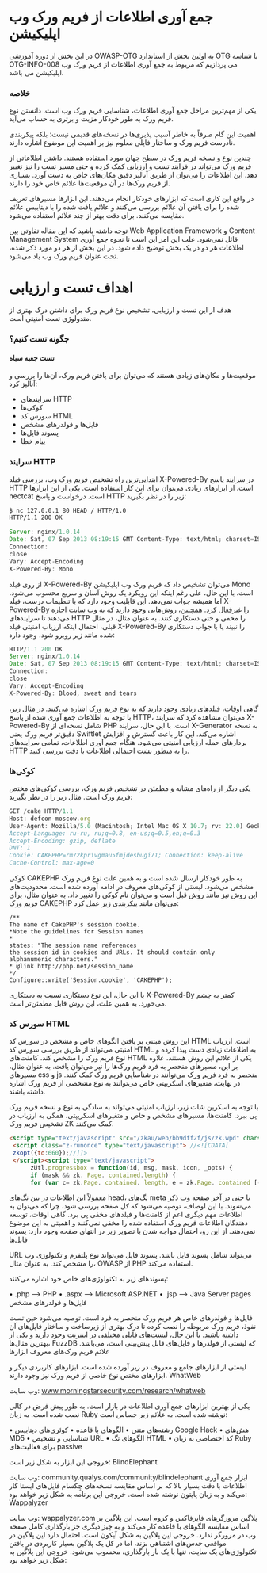# جمع آوری اطلاعات از فریم ورک وب اپلیکیشن

در این بخش از دوره آموزشی OWASP-OTG به اولین بخش از استاندارد OTG با شناسه OTG-INFO-008 می پردازیم که مربوط به جمع آوری اطلاعات از فریم ورک وب اپلیکیشن می باشد.
### خلاصه

یکی از مهم‌ترین مراحل جمع آوری اطلاعات، شناسایی فریم ورک وب است. دانستن نوع فریم ورک به طور خودکار مزیت و برتری به حساب می‌آید.

اهمیت این گام صرفاً به خاطر آسیب پذیری‌ها در نسخه‌های قدیمی نیست؛ بلکه پیکربندی نادرست فریم ورک و ساختار فایلی معلوم نیز بر اهمیت این موضوع اشاره دارند.

چندین نوع و نسخه فریم ورک در سطح جهان مورد استفاده هستند. داشتن اطلاعاتی از فریم ورک می‌تواند در فرایند تست و ارزیابی کمک کرده و حتی مسیر تست را نیز تغییر دهد. این اطلاعات را می‌توان از طریق آنالیز دقیق مکان‌های خاص به دست آورد. بسیاری از فریم ورک‌ها در آن موقعیت‌ها علائم خاص خود را دارند.

در واقع این کاری است که ابزارهای خودکار انجام می‌دهند. این ابزارها مسیرهای تعریف شده را برای یافتن آن علائم بررسی می‌کنند و علائم یافت شده را با دیتابیس علائم مقایسه می‌کنند. برای دقت بهتر از چند علائم استفاده می‌شود.

توجه داشته باشید که این مقاله تفاوتی بین Web Application Framework و Content Management System قائل نمی‌شود. علت این امر این است تا نحوه جمع آوری اطلاعات هر دو در یک بخش توضیح داده شود. در این بخش از هر دو مورد ذکر شده، تحت عنوان فریم ورک وب یاد می‌شود.
# اهداف تست و ارزیابی

هدف از این تست و ارزیابی، تشخیص نوع فریم ورک برای داشتن درک بهتری از متدولوژی تست امنیتی است.

### چگونه تست کنیم؟
#### تست جعبه سیاه

موقعیت‌ها و مکان‌های زیادی هستند که می‌توان برای یافتن فریم ورک، آن‌ها را بررسی و آنالیز کرد:

* سرایندهای HTTP
* کوکی‌ها
* سورس کد HTML
* فایل‌ها و فولدرهای مشخص
* پسوند فایل‌ها
* پیام خطا

### سرایند HTTP

ابتدایی‌ترین راه تشخیص فریم ورک وب، بررسی فیلد X-Powered-By در سرایند پاسخ HTTP است. از ابزارهای زیادی می‌توان برای این کار استفاده است. یکی از این ابزارها nectcat است. درخواست و پاسخ HTTP زیر را در نظر بگیرید:
```bash
$ nc 127.0.0.1 80 HEAD / HTTP/1.0
HTTP/1.1 200 OK
```

```js
Server: nginx/1.0.14
Date: Sat, 07 Sep 2013 08:19:15 GMT Content-Type: text/html; charset=ISO-8859-1
Connection:
close
Vary: Accept-Encoding
X-Powered-By: Mono
```

از روی فیلد X-Powered-By می‌توان تشخیص داد که فریم ورک وب اپلیکیشن Mono است. با این حال، علی رغم اینکه این رویکرد یک روش آسان و سریع محسوب می‌شود، اما همیشه جواب نمی‌دهد. این قابلیت وجود دارد که با تنظیمات درست، فیلد X-Powered-By را غیرفعال کرد. همچنین، روش‌هایی وجود دارند که به وب سایت اجازه می‌دهند تا سرایندهای HTTP را مخفی و حتی دستکاری کنند. به عنوان مثال، در مثال قبلی، احتمال اینکه ارزیاب امنیتی فیلد X-Powered-By را نبیند یا با جواب دستکاری شده مانند زیر روبرو شود، وجود دارد:

```js
HTTP/1.1 200 OK
Server: nginx/1.0.14
Date: Sat, 07 Sep 2013 08:19:15 GMT Content-Type: text/html; charset=ISO-8859-1
Connection:
close
Vary: Accept-Encoding
X-Powered-By: Blood, sweat and tears
```

گاهی اوقات، فیلدهای زیادی وجود دارند که به نوع فریم ورک اشاره می‌کنند. در مثال زیر، با توجه به اطلاعات جمع آوری شده از پاسخ HTTP، می‌توان مشاهده کرد که سرایند X-Powered-By شامل نسخه‌ای از PHP است. با این حال، سرایند X-Generator به نسخه دقیق‌تر فریم ورک یعنی Swiftlet اشاره می‌کند. این کار باعث گسترش و افزایش بردارهای حمله ارزیابی امنیتی می‌شود. هنگام جمع آوری اطلاعات، تمامی سرایندهای HTTP را به منظور نشت احتمالی اطلاعات با دقت بررسی کنید.

### کوکی‌ها

یکی دیگر از راه‌های مشابه و مطمئن در تشخیص فریم ورک، بررسی کوکی‌های مختص فریم ورک است. مثال زیر را در نظر بگیرید:
```js
GET /cake HTTP/1.1
Host: defcon-moscow.org
User-Agent: Mozilla/5.0 (Macintosh; Intel Mac OS X 10.7; rv: 22.0) Gecko/20100101 Firefox/22.0 Accept: text/html,application/xhtml+xml,application/xml;q=0.9,*/*;q=0.8
Accept-Language: ru-ru, ru;q=0.8, en-us;q=0.5,en;q=0.3
Accept-Encoding: gzip, deflate
DNT: 1
Cookie: CAKEPHP=rm72kprivgmau5fmjdesbugi71; Connection: keep-alive
Cache-Control: max-age=0
```

کوکی CAKEPHP به طور خودکار ارسال شده است و به همین علت نوع فریم ورک مشخص می‌شود. لیستی از کوکی‌های معروف در ادامه آورده شده است. محدودیت‌های این روش نیز مانند روش قبل است و می‌توان نام کوکی را تغییر داد. به عنوان مثال، برای فریم ورک CAKEPHP می‌توان مانند پیکربندی زیر عمل کرد:
```
/**
The name of CakePHP's session cookie.
*Note the guidelines for Session names
*
states: "The session name references
the session id in cookies and URLs. It should contain only alphanumeric characters."
* @link http://php.net/session_name
*/
Configure::write('Session.cookie', 'CAKEPHP');
```
با این حال، این نوع دستکاری نسبت به دستکاری X-Powered-By کمتر به چشم می‌خورد. به همین علت، این روش قابل مطمئن‌تر است.

### سورس کد HTML

این روش مبتنی بر یافتن الگوهای خاص و مشخص در سورس کد HTML است. ارزیاب امنیتی می‌تواند از طریق بررسی سورس کد HTML به اطلاعات زیادی دست پیدا کرده و نوع فریم ورک را مشخص کند. کامنت‌های HTML یکی از علائم این روش هستند. علاوه بر این، مسیرهای منحصر به فرد فریم ورک‌ها را نیز می‌توان یافت. به عنوان مثال، مسیرهای css و js منحصر به فرد فریم ورک می‌توانند در شناسایی فریم ورک کمک کنند. در نهایت، متغیرهای اسکریپتی خاص می‌توانند به نوع مشخصی از فریم ورک اشاره داشته باشند.

با توجه به اسکرین شات زیر، ارزیاب امنیتی می‌تواند به سادگی به نوع و نسخه فریم ورک پی ببرد. کامنت‌ها، مسیرهای مشخص و خاص و متغیرهای اسکریپتی، همگی به ارزیاب در تشخیص فریم ورک ZK کمک می‌کنند.

```html
<script type="text/javascript" src="/zkau/web/bb9dff2f/js/zk.wpd" charset="UTF-8"></script> 14 <script type="text/javascript" src="/zkau/web/bb9dff2f/js/zul.lang.wpd" charset="UTF-8"></script> 15 <script type="text/javascript" src="/zkau/web/bb9dff2f/js/zuljsp.js" charset="UTF-8"></script> 16 <!-- ZK 6.5.1.1 EE 2012121311 -->
 <script class="z-runonce" type="text/javascript"> //<![CDATA[
 zkopt({to:660});//]]>
 </script><script type="text/javascript">
      zUtl.progressbox = function(id, msg, mask, icon, _opts) {
      if (mask && zk. Page. contained.length) {
      for (var c= zk.Page. contained. length, e = zk.Page. contained [--c]; e; e = zk.Page. contained [--c]) {

  ```

معمولاً این اطلاعات در بین تگ‌های head، تگ‌های meta یا حتی در آخر صفحه وب ذکر می‌شوند. با این اوصاف، توصیه می‌شود که کل صفحه بررسی شود، چرا که می‌توان به اطلاعات مهم دیگری اعم از کامنت‌ها و فیلدهای مخفی پی برد. گاهی اوقات، توسعه دهندگان اطلاعات فریم ورک استفاده شده را مخفی نمی‌کنند و اهمیتی به این موضوع نمی‌دهند. از این رو، احتمال مواجه شدن با تصویر زیر در انتهای صفحه وجود دارد:
پسوند فایل‌ها

URL می‌تواند شامل پسوند فایل باشد. پسوند فایل می‌تواند نوع پلتفرم و تکنولوژی وب را مشخص کند. به عنوان مثال، OWASP از PHP استفاده می‌کند.

پسوندهای زیر به تکنولوژی‌های خاص خود اشاره می‌کنند:

• .php –> PHP
• .aspx –> Microsoft ASP.NET
• .jsp –> Java Server pages
فایل‌ها و فولدرهای مشخص

فایل‌ها و فولدرهای خاص هر فریم ورک منحصر به فرد است. توصیه می‌شود حین تست نفوذ، فریم ورک مربوطه را نصب کرده تا درک بهتری از زیرساخت و ساختار فایل‌های آن داشته باشید. با این حال، لیست‌های فایلی مختلفی در اینترنت وجود دارند و یکی از بهترین‌ مثال‌ها، FuzzDB که لیستی از فولدرها و فایل‌های قابل پیش‌بینی است، می‌باشد.
علائم فریم ورک‌های معروف
ابزارها

لیستی از ابزارهای جامع و معروف در زیر آورده شده است. ابزارهای کاربردی دیگر و ابزارهای مختص نوع خاصی از فریم ورک نیز وجود دارند.
WhatWeb

وب سایت: www.morningstarsecurity.com/research/whatweb

یکی از بهترین ابزارهای جمع آوری اطلاعات در بازار است. به طور پیش فرض در کالی نصب شده است. به زبان Ruby نوشته شده است. به علائم زیر حساس است:

• رشته‌های متنی
• الگوهای با قاعده
• کوئری‌های دیتابیس Google Hack
• هش‌های MD5
• شناسایی و تشخیص URL
• الگوهای تگ HTML
• کد اختصاصی به زبان Ruby برای فعالیت‌های passive

خروجی این ابزار به شکل زیر است:
BlindElephant

وب سایت: community.qualys.com/community/blindelephant
ابزار جمع آوری اطلاعات با دقت بسیار بالا که بر اساس مقایسه نسخه‌های چِکسام فایل‌های ایستا کار می‌کند و به زبان پایتون نوشته شده است. خروجی این برنامه به شکل زیر خواهد بود:
Wappalyzer

وب سایت: wappalyzer.com
پلاگین مرورگرهای فایرفاکس و کروم است. این پلاگین بر اساس مقایسه الگوهای با قاعده کار می‌کند و به چیز دیگری جز بارگذاری کامل صفحه وب در مرورگر ندارد. خروجی این پلاگین به شکل آیکون است. احتمال دارد این پلاگین در مواقعی حدس‌های اشتباهی بزند، اما در کل یک پلاگین بسیار کاربردی در یافتن تکنولوژی‌های یک سایت، تنها با یک بار بارگذاری، محسوب می‌شود. خروجی این پلاگین به شکل زیر خواهد بود:
